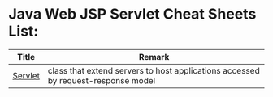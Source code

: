 # Java Web JSP Servlet Cheat Sheets List:
| Title    | Remark  |
| --------------| -----|
| [Servlet](https://github.com/potatoscript/JavaWeb/wiki/Servlet)| class that extend servers to host applications accessed by request-response model |
